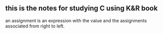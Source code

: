 ## this is the notes for studying C using K&R book
an assignment is an expression with the value and the assignments associated from right to left.
